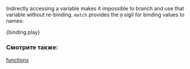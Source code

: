 Indirectly accessing a variable makes it impossible to branch and use that
variable without re-binding. `match` provides the `@` sigil for binding values to
names:

{binding.play}

### Смотрите также:
[functions][functions]

[functions]: ../../fn.html
